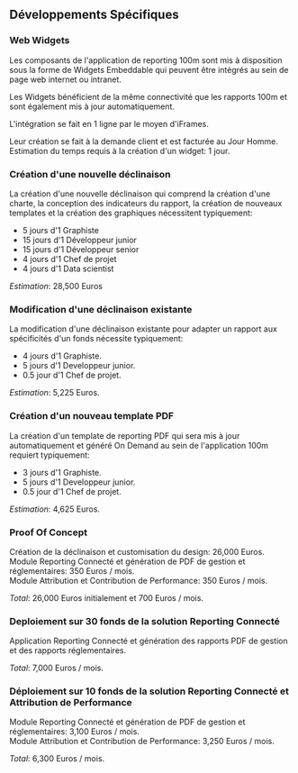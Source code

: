 ## Développements Spécifiques
### Web Widgets
Les composants de l'application de reporting 100m sont mis à disposition sous la forme de Widgets Embeddable qui peuvent être intégrés au sein de page web internet ou intranet.

Les Widgets bénéficient de la même connectivité que les rapports 100m et sont également mis à jour automatiquement.
    
L'intégration se fait en 1 ligne par le moyen d'iFrames. 

Leur création se fait à la demande client et est facturée au Jour Homme. Estimation du temps requis à la création d'un widget: 1 jour.

### Création d'une nouvelle déclinaison
La création d'une nouvelle déclinaison qui comprend la création d'une charte, la conception des indicateurs du rapport, la création de nouveaux templates et la création des graphiques nécessitent typiquement:

- 5 jours d'1 Graphiste
- 15 jours d'1 Développeur junior
- 15 jours d'1 Développeur senior
- 4 jours d'1 Chef de projet
- 4 jours d'1 Data scientist

*Estimation*: 28,500 Euros

### Modification d'une déclinaison existante
La modification d'une déclinaison existante pour adapter un rapport aux spécificités d'un fonds nécessite typiquement:

- 4 jours d'1 Graphiste.
- 5 jours d'1 Developpeur junior.
- 0.5 jour d'1 Chef de projet.

*Estimation*: 5,225 Euros.

### Création d'un nouveau template PDF
La création d'un template de reporting PDF qui sera mis à jour automatiquement et généré On Demand au sein de l'application 100m requiert typiquement:
- 3 jours d'1 Graphiste.
- 5 jours d'1 Developpeur junior.
- 0.5 jour d'1 Chef de projet.

*Estimation*: 4,625 Euros.


### Proof Of Concept
Création de la déclinaison et customisation du design: 26,000 Euros.  
Module Reporting Connecté et génération de PDF de gestion et réglementaires: 350 Euros / mois.  
Module Attribution et Contribution de Performance: 350 Euros / mois.

*Total*: 26,000 Euros initialement et 700 Euros / mois.

### Deploiement sur 30 fonds de la solution Reporting Connecté 
Application Reporting Connecté et génération des rapports PDF de gestion et des rapports réglementaires.

*Total*: 7,000 Euros / mois.

### Déploiement sur 10 fonds de la solution Reporting Connecté et Attribution de Performance
Module Reporting Connecté et génération de PDF de gestion et réglementaires: 3,100 Euros / mois.  
Module Attribution et Contribution de Performance: 3,250 Euros / mois.

*Total*: 6,300 Euros / mois.
